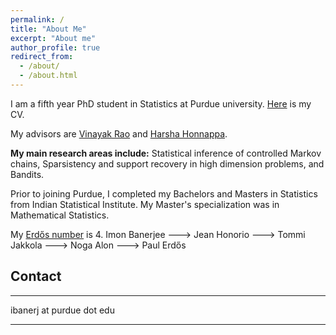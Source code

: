 ```yaml
---
permalink: /
title: "About Me"
excerpt: "About me"
author_profile: true
redirect_from: 
  - /about/
  - /about.html
---
```


I am a fifth year PhD student in Statistics at Purdue university. [Here](https://raw.githubusercontent.com/Ibanerj750/Ibanerj750.github.io/master/files/Resume.pdf) is my CV.

My advisors are [Vinayak Rao](https://varao.github.io/) and [Harsha Honnappa](https://engineering.purdue.edu/SSL/about).

**My main research areas include:** 
Statistical inference of controlled Markov chains,
Sparsistency and support recovery in high dimension problems, 
and Bandits.  

Prior to joining Purdue, I completed my Bachelors and Masters in Statistics from Indian Statistical Institute. 
My Master's specialization was in Mathematical Statistics.

My [Erdős number](https://en.wikipedia.org/wiki/Erd%C5%91s_number) is 4. Imon Banerjee ---> Jean Honorio ---> Tommi Jakkola ---> Noga Alon ---> Paul Erdős

Contact
------
---
ibanerj at purdue dot edu

---


[//]: # (**Markdown generator**)

